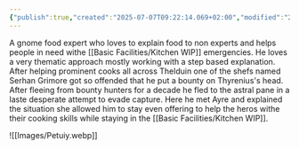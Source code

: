 ```yaml
---
{"publish":true,"created":"2025-07-07T09:22:14.069+02:00","modified":"2025-07-18T17:55:57.422+02:00","cssclasses":""}
---
```


A gnome food expert who loves to explain food to non experts and helps people in need withe [[Basic Facilities/Kitchen WIP]] emergencies. He loves a very thematic approach mostly working with a step based explanation. After helping prominent cooks all across Thelduin one of the shefs named Serhan Grimore got so offended that he put a bounty on Thyrenius's head. After fleeing from bounty hunters for a decade he fled to the astral pane in a laste desperate attempt to evade capture. Here he met Ayre and explained the situation she allowed him to stay even offering to help the heros withe their cooking skills while staying in the [[Basic Facilities/Kitchen WIP]].

![[Images/Petuiy.webp]]
